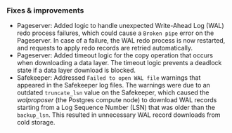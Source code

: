 ### Fixes & improvements

- Pageserver: Added logic to handle unexpected Write-Ahead Log (WAL) redo process failures, which could cause a `Broken pipe` error on the Pageserver. In case of a failure, the WAL redo process is now restarted, and requests to apply redo records are retried automatically.
- Pageserver: Added timeout logic for the copy operation that occurs when downloading a data layer. The timeout logic prevents a deadlock state if a data layer download is blocked.
- Safekeeper: Addressed `Failed to open WAL file` warnings that appeared in the Safekeeper log files. The warnings were due to an outdated `truncate_lsn` value on the Safekeeper, which caused the _walproposer_ (the Postgres compute node) to download WAL records starting from a Log Sequence Number (LSN) that was older than the `backup_lsn`. This resulted in unnecessary WAL record downloads from cold storage.
